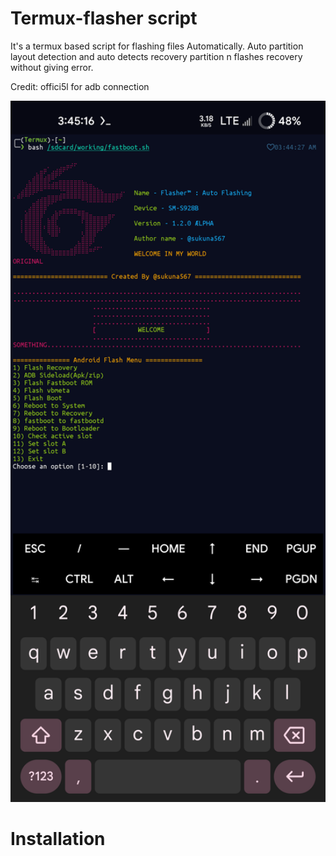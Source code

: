 # Termux-flasher script
It's a termux based script for flashing files Automatically. Auto partition layout detection and auto detects recovery partition n flashes recovery without giving error.

Credit: offici5l for adb connection

<img src="flasher.png" alt="Flasher Logo" width="520"/>

# Installation 
